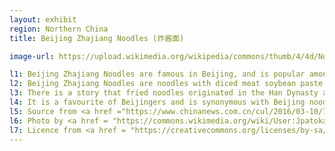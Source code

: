 ```yaml
---
layout: exhibit
region: Northern China
title: Beijing Zhajiang Noodles (炸酱面)

image-url: https://upload.wikimedia.org/wikipedia/commons/thumb/4/4d/Noodles_with_diced_meat_soybean_paste_with_8_toppings_%2820210112174522%29.jpg/640px-Noodles_with_diced_meat_soybean_paste_with_8_toppings_%2820210112174522%29.jpg

l1: Beijing Zhajiang Noodles are famous in Beijing, and is popular among the whole China. 
l2: Beijing Zhajiang Noodles are noodles with diced meat soybean paste with 8 toppings. 
l3: There is a story that fried noodles originated in the Han Dynasty and have been around for over 2000 years.
l4: It is a favourite of Beijingers and is synonymous with Beijing noodles. 
l5: Source from <a href ="https://www.chinanews.com.cn/cul/2016/03-10/7792060.shtml">China News Website</a> and <a href = "https://www.haodou.com/recipe/knowledge/1323">Recipe</a>
l6: Photo by <a href = "https://commons.wikimedia.org/wiki/User:Jpatokal">N509FZ</a> at Wikipedia
l7: Licence from <a href = "https://creativecommons.org/licenses/by-sa/4.0/">CC BY-SA 4.0</a>
---
```

